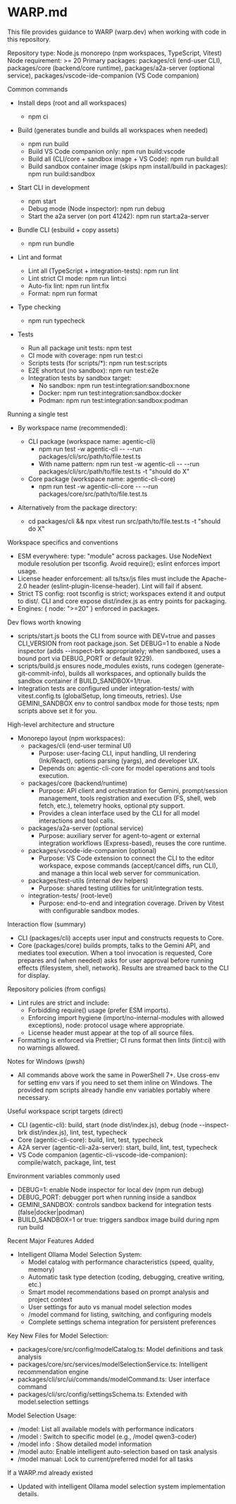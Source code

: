 # WARP.md

This file provides guidance to WARP (warp.dev) when working with code in this repository.

Repository type: Node.js monorepo (npm workspaces, TypeScript, Vitest)
Node requirement: >= 20
Primary packages: packages/cli (end-user CLI), packages/core (backend/core runtime), packages/a2a-server (optional service), packages/vscode-ide-companion (VS Code companion)

Common commands
- Install deps (root and all workspaces)
  - npm ci

- Build (generates bundle and builds all workspaces when needed)
  - npm run build
  - Build VS Code companion only: npm run build:vscode
  - Build all (CLI/core + sandbox image + VS Code): npm run build:all
  - Build sandbox container image (skips npm install/build in packages): npm run build:sandbox

- Start CLI in development
  - npm start
  - Debug mode (Node inspector): npm run debug
  - Start the a2a server (on port 41242): npm run start:a2a-server

- Bundle CLI (esbuild + copy assets)
  - npm run bundle

- Lint and format
  - Lint all (TypeScript + integration-tests): npm run lint
  - Lint strict CI mode: npm run lint:ci
  - Auto-fix lint: npm run lint:fix
  - Format: npm run format

- Type checking
  - npm run typecheck

- Tests
  - Run all package unit tests: npm test
  - CI mode with coverage: npm run test:ci
  - Scripts tests (for scripts/*): npm run test:scripts
  - E2E shortcut (no sandbox): npm run test:e2e
  - Integration tests by sandbox target:
    - No sandbox: npm run test:integration:sandbox:none
    - Docker: npm run test:integration:sandbox:docker
    - Podman: npm run test:integration:sandbox:podman

Running a single test
- By workspace name (recommended):
  - CLI package (workspace name: agentic-cli)
    - npm run test -w agentic-cli -- --run packages/cli/src/path/to/file.test.ts
    - With name pattern: npm run test -w agentic-cli -- --run packages/cli/src/path/to/file.test.ts -t "should do X"
  - Core package (workspace name: agentic-cli-core)
    - npm run test -w agentic-cli-core -- --run packages/core/src/path/to/file.test.ts

- Alternatively from the package directory:
  - cd packages/cli && npx vitest run src/path/to/file.test.ts -t "should do X"

Workspace specifics and conventions
- ESM everywhere: type: "module" across packages. Use NodeNext module resolution per tsconfig. Avoid require(); eslint enforces import usage.
- License header enforcement: all ts/tsx/js files must include the Apache-2.0 header (eslint-plugin-license-header). Lint will fail if absent.
- Strict TS config: root tsconfig is strict; workspaces extend it and output to dist/. CLI and core expose dist/index.js as entry points for packaging.
- Engines: { node: ">=20" } enforced in packages.

Dev flows worth knowing
- scripts/start.js boots the CLI from source with DEV=true and passes CLI_VERSION from root package.json. Set DEBUG=1 to enable a Node inspector (adds --inspect-brk appropriately; when sandboxed, uses a bound port via DEBUG_PORT or default 9229).
- scripts/build.js ensures node_modules exists, runs codegen (generate-git-commit-info), builds all workspaces, and optionally builds the sandbox container if BUILD_SANDBOX=1/true.
- Integration tests are configured under integration-tests/ with vitest.config.ts (globalSetup, long timeouts, retries). Use GEMINI_SANDBOX env to control sandbox mode for those tests; npm scripts above set it for you.

High-level architecture and structure
- Monorepo layout (npm workspaces):
  - packages/cli (end-user terminal UI)
    - Purpose: user-facing CLI, input handling, UI rendering (Ink/React), options parsing (yargs), and developer UX.
    - Depends on: agentic-cli-core for model operations and tools execution.
  - packages/core (backend/runtime)
    - Purpose: API client and orchestration for Gemini, prompt/session management, tools registration and execution (FS, shell, web fetch, etc.), telemetry hooks, optional pty support.
    - Provides a clean interface used by the CLI for all model interactions and tool calls.
  - packages/a2a-server (optional service)
    - Purpose: auxiliary server for agent-to-agent or external integration workflows (Express-based), reuses the core runtime.
  - packages/vscode-ide-companion (optional)
    - Purpose: VS Code extension to connect the CLI to the editor workspace, expose commands (accept/cancel diffs, run CLI), and manage a thin local web server for communication.
  - packages/test-utils (internal dev helpers)
    - Purpose: shared testing utilities for unit/integration tests.
  - integration-tests/ (root-level)
    - Purpose: end-to-end and integration coverage. Driven by Vitest with configurable sandbox modes.

Interaction flow (summary)
- CLI (packages/cli) accepts user input and constructs requests to Core.
- Core (packages/core) builds prompts, talks to the Gemini API, and mediates tool execution. When a tool invocation is requested, Core prepares and (when needed) asks for user approval before running effects (filesystem, shell, network). Results are streamed back to the CLI for display.

Repository policies (from configs)
- Lint rules are strict and include:
  - Forbidding require() usage (prefer ESM imports).
  - Enforcing import hygiene (import/no-internal-modules with allowed exceptions), node: protocol usage where appropriate.
  - License header must appear at the top of all source files.
- Formatting is enforced via Prettier; CI runs format then lints (lint:ci) with no warnings allowed.

Notes for Windows (pwsh)
- All commands above work the same in PowerShell 7+. Use cross-env for setting env vars if you need to set them inline on Windows. The provided npm scripts already handle env variables portably where necessary.

Useful workspace script targets (direct)
- CLI (agentic-cli): build, start (node dist/index.js), debug (node --inspect-brk dist/index.js), lint, test, typecheck
- Core (agentic-cli-core): build, lint, test, typecheck
- A2A server (agentic-cli-a2a-server): start, build, lint, test, typecheck
- VS Code companion (agentic-cli-vscode-ide-companion): compile/watch, package, lint, test

Environment variables commonly used
- DEBUG=1: enable Node inspector for local dev (npm run debug)
- DEBUG_PORT: debugger port when running inside a sandbox
- GEMINI_SANDBOX: controls sandbox backend for integration tests (false|docker|podman)
- BUILD_SANDBOX=1 or true: triggers sandbox image build during npm run build

Recent Major Features Added
- Intelligent Ollama Model Selection System:
  - Model catalog with performance characteristics (speed, quality, memory)
  - Automatic task type detection (coding, debugging, creative writing, etc.)
  - Smart model recommendations based on prompt analysis and project context
  - User settings for auto vs manual model selection modes
  - /model command for listing, switching, and configuring models
  - Complete settings schema integration for persistent preferences

Key New Files for Model Selection:
- packages/core/src/config/modelCatalog.ts: Model definitions and task analysis
- packages/core/src/services/modelSelectionService.ts: Intelligent recommendation engine
- packages/cli/src/ui/commands/modelCommand.ts: User interface command
- packages/cli/src/config/settingsSchema.ts: Extended with model.selection settings

Model Selection Usage:
- /model: List all available models with performance indicators
- /model <name>: Switch to specific model (e.g., /model qwen3-coder)
- /model info <name>: Show detailed model information
- /model auto: Enable intelligent auto-selection based on task analysis
- /model manual: Lock to current/preferred model for all tasks

If a WARP.md already existed
- Updated with intelligent Ollama model selection system implementation details.

